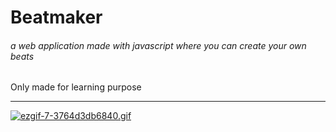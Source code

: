 # Beatmaker

###### a web application made with javascript where you can create your own beats

Only made for learning purpose
___


[![ezgif-7-3764d3db6840.gif](https://s6.gifyu.com/images/ezgif-7-3764d3db6840.gif)](https://gifyu.com/image/lnSj)
